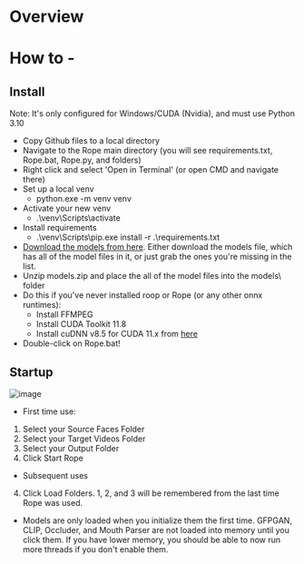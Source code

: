 # Overview

# How to - 
## Install
Note: It's only configured for Windows/CUDA (Nvidia), and must use Python 3.10

* Copy Github files to a local directory
* Navigate to the Rope main directory (you will see requirements.txt, Rope.bat, Rope.py, and folders)
* Right click and select 'Open in Terminal' (or open CMD and navigate there)
* Set up a local venv
  * python.exe -m venv venv
* Activate your new venv
  * .\venv\Scripts\activate
* Install requirements
  * .\venv\Scripts\pip.exe install -r .\requirements.txt
* [Download the models from here](https://github.com/Hillobar/Rope/releases/tag/Sapphire). Either download the models file, which has all of the model files in it, or just grab the ones you're missing in the list.
* Unzip models.zip and place the all of the model files into the models\ folder
* Do this if you've never installed roop or Rope (or any other onnx runtimes):
  * Install FFMPEG
  * Install CUDA Toolkit 11.8
  * Install cuDNN v8.5 for CUDA 11.x from [here](https://developer.nvidia.com/rdp/cudnn-archive)
* Double-click on Rope.bat!

## Startup
![image](https://github.com/Hillobar/Rope/assets/63615199/137badd0-eee3-4101-bc51-ba453caeabca)

* First time use:
 1. Select your Source Faces Folder
 2. Select your Target Videos Folder
 3. Select your Output Folder
 4. Click Start Rope
* Subsequent uses 
 4. Click Load Folders. 1, 2, and 3 will be remembered from the last time Rope was used.
* Models are only loaded when you initialize them the first time. GFPGAN, CLIP, Occluder, and Mouth Parser are not loaded into memory until you click them. If you have lower memory, you should be able to now run more threads if you don't enable them.

